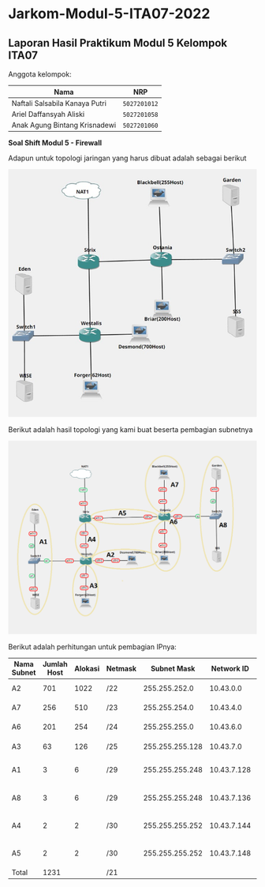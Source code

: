# Jarkom-Modul-5-ITA07-2022

## Laporan Hasil Praktikum Modul 5 Kelompok ITA07

Anggota kelompok: 

| Nama                           | NRP          | 
| -------------------------------| -------------| 
| Naftali Salsabila Kanaya Putri    | `5027201012` | 
| Ariel Daffansyah Aliski           | `5027201058` | 
| Anak Agung Bintang Krisnadewi     | `5027201060` |

**Soal Shift Modul 5 - Firewall**

Adapun untuk topologi jaringan yang harus dibuat adalah sebagai berikut

![topo_soal](topologi_soal.jpg)

Berikut adalah hasil topologi yang kami buat beserta pembagian subnetnya

![topo](topo.png)

Berikut adalah perhitungan untuk pembagian IPnya:

| Nama Subnet | Jumlah Host | Alokasi | Netmask | Subnet Mask | Network ID | Assignable IP Range | Broadcast Address |
| --- | --- | --- | --- | --- | --- | --- | --- |
| A2 | 701 | 1022 | /22 | 255.255.252.0 | 10.43.0.0 | 10.43.0.1 - 10.43.3.254 | 10.43.3.255 |
| A7 | 256 | 510 | /23 | 255.255.254.0 | 10.43.4.0 | 10.43.4.1 - 10.43.5.254 | 10.43.5.255 |
| A6 | 201 | 254 | /24 | 255.255.255.0 | 10.43.6.0 | 10.43.6.1 - 10.43.6.254 | 10.43.6.255 |
| A3 | 63 | 126 | /25 | 255.255.255.128 | 10.43.7.0 | 10.43.7.1 - 10.43.7.126 | 10.43.7.127 |
| A1 | 3 | 6 | /29 | 255.255.255.248 | 10.43.7.128 | 10.43.7.129 - 10.43.7.134 | 10.43.7.135 |
| A8 | 3 | 6 | /29 | 255.255.255.248 | 10.43.7.136 | 10.43.7.137 - 10.43.7.142 | 10.43.7.143 |
| A4 | 2 | 2 | /30 | 255.255.255.252 | 10.43.7.144 | 10.43.7.145 - 10.43.7.146 | 10.43.7.147 |
| A5 | 2 | 2 | /30 | 255.255.255.252 | 10.43.7.148 | 10.43.7.149 - 10.43.7.150 | 10.43.7.151 |
| Total | 1231 |  | /21 |  |  |  |  |
